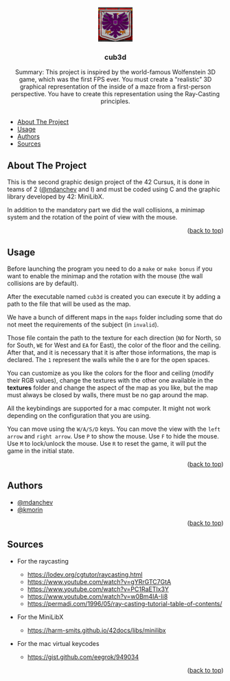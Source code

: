 
<a name="readme-top"></a>

<!-- PROJECT LOGO -->
<br />
<div align="center">
    <img src="textures/eagle.png" alt="Logo" width="" height="80">

<h3 align="center">cub3d</h3>

  <p align="center">
    Summary:
This project is inspired by the world-famous Wolfenstein 3D game, which was the first FPS ever.
You must create a “realistic” 3D graphical representation of the inside of a maze from a first-person perspective. You have to create this representation using the Ray-Casting principles.
    <br/>
    <br/>
  </p>
</div>

<!-- TABLE OF CONTENTS -->

- [About The Project](#about-the-project)
- [Usage](#usage)
- [Authors](#authors)
- [Sources](#sources)

<!-- ABOUT THE PROJECT -->
## About The Project
This is the second graphic design project of the 42 Cursus, it is done in teams of 2 ([@mdanchev](https://github.com/mariyagd) and I) and must be coded using C and the graphic library developed by 42: MiniLibX.

In addition to the mandatory part we did the wall collisions, a minimap system and the rotation of the point of view with the mouse.

<p align="right">(<a href="#readme-top">back to top</a>)</p>

<!-- USAGE EXAMPLES -->
## Usage

Before launching the program you need to do a `make` or `make bonus` if you want to enable the minimap and the rotation with the mouse (the wall collisions are by default).

After the executable named `cub3d` is created you can execute it by adding a path to the file that will be used as the map.

We have a bunch of different maps in the `maps` folder including some that do not meet the requirements of the subject (in `invalid`).

Those file contain the path to the texture for each direction (`NO` for North, `SO` for South, `WE` for West and `EA` for East), the color of the floor and the ceiling.
After that, and it is necessary that it is after those informations, the map is declared. The `1` represent the walls while the `0` are for the open spaces.

You can customize as you like the colors for the floor and ceiling (modify their RGB values), change the textures with the other one available in the <strong>textures</strong> folder and change the aspect of the map as you like, but the map must always be closed by walls, there must be no gap around the map.

All the keybindings are supported for a mac computer. It might not work depending on the configuration that you are using.

You can move using the `W/A/S/D` keys.
You can move the view with the `left arrow` and `right arrow`.
Use `P` to show the mouse. Use `F` to hide the mouse. Use `M` to lock/unlock the mouse.
Use `R` to reset the game, it will put the game in the initial state.

<p align="right">(<a href="#readme-top">back to top</a>)</p>

<!-- Authors -->
## Authors

* [@mdanchev](https://github.com/mariyagd)
* [@kmorin](https://github.com/Killian-Morin)

<p align="right">(<a href="#readme-top">back to top</a>)</p>

<!-- SOURCES -->
## Sources

* For the raycasting
  * https://lodev.org/cgtutor/raycasting.html
  * https://www.youtube.com/watch?v=gYRrGTC7GtA
  * https://www.youtube.com/watch?v=PC1RaETIx3Y
  * https://www.youtube.com/watch?v=w0Bm4IA-Ii8
  * https://permadi.com/1996/05/ray-casting-tutorial-table-of-contents/

* For the MiniLibX
  * https://harm-smits.github.io/42docs/libs/minilibx

* For the mac virtual keycodes
  * https://gist.github.com/eegrok/949034

<p align="right">(<a href="#readme-top">back to top</a>)</p>
